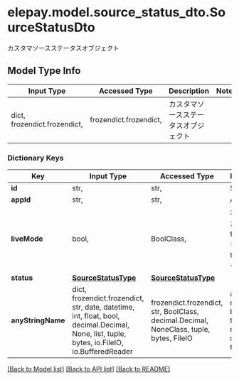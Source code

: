 # elepay.model.source_status_dto.SourceStatusDto

カスタマソースステータスオブジェクト

## Model Type Info
Input Type | Accessed Type | Description | Notes
------------ | ------------- | ------------- | -------------
dict, frozendict.frozendict,  | frozendict.frozendict,  | カスタマソースステータスオブジェクト | 

### Dictionary Keys
Key | Input Type | Accessed Type | Description | Notes
------------ | ------------- | ------------- | ------------- | -------------
**id** | str,  | str,  | Source ID | [optional] 
**appId** | str,  | str,  | App ID | [optional] 
**liveMode** | bool,  | BoolClass,  | 本番モードかどうか - false テストモード - true 本番モード  | [optional] 
**status** | [**SourceStatusType**](SourceStatusType.md) | [**SourceStatusType**](SourceStatusType.md) |  | [optional] 
**anyStringName** | dict, frozendict.frozendict, str, date, datetime, int, float, bool, decimal.Decimal, None, list, tuple, bytes, io.FileIO, io.BufferedReader | frozendict.frozendict, str, BoolClass, decimal.Decimal, NoneClass, tuple, bytes, FileIO | any string name can be used but the value must be the correct type | [optional]

[[Back to Model list]](../../README.md#documentation-for-models) [[Back to API list]](../../README.md#documentation-for-api-endpoints) [[Back to README]](../../README.md)

